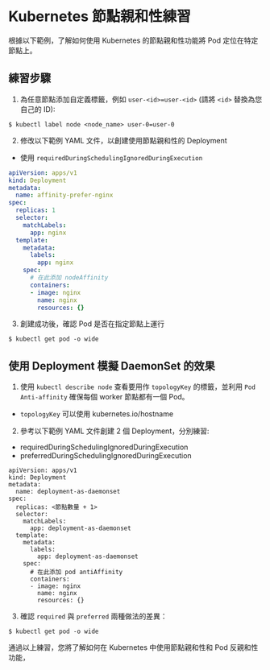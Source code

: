 # Kubernetes 節點親和性練習

根據以下範例，了解如何使用 Kubernetes 的節點親和性功能將 Pod 定位在特定節點上。

## 練習步驟

1. 為任意節點添加自定義標籤，例如 `user-<id>=user-<id>` (請將 `<id>` 替換為您自己的 ID):

```
$ kubectl label node <node_name> user-0=user-0
```

2. 修改以下範例 YAML 文件，以創建使用節點親和性的 Deployment

* 使用 `requiredDuringSchedulingIgnoredDuringExecution`

```yaml
apiVersion: apps/v1
kind: Deployment
metadata:
  name: affinity-prefer-nginx
spec:
  replicas: 1
  selector:
    matchLabels:
      app: nginx
  template:
    metadata:
      labels:
        app: nginx
    spec:
      # 在此添加 nodeAffinity
      containers:
      - image: nginx
        name: nginx
        resources: {}
```

3. 創建成功後，確認 Pod 是否在指定節點上運行

```
$ kubectl get pod -o wide
```

## 使用 Deployment 模擬 DaemonSet 的效果

1. 使用 `kubectl describe node` 查看要用作 `topologyKey` 的標籤，並利用 `Pod Anti-affinity` 確保每個 worker 節點都有一個 Pod。

* `topologyKey` 可以使用 kubernetes.io/hostname

2. 參考以下範例 YAML 文件創建 2 個 Deployment，分別練習:

* requiredDuringSchedulingIgnoredDuringExecution
* preferredDuringSchedulingIgnoredDuringExecution

```
apiVersion: apps/v1
kind: Deployment
metadata:
  name: deployment-as-daemonset
spec:
  replicas: <節點數量 + 1>
  selector:
    matchLabels:
      app: deployment-as-daemonset
  template:
    metadata:
      labels:
        app: deployment-as-daemonset
    spec:
      # 在此添加 pod antiAffinity
      containers:
      - image: nginx
        name: nginx
        resources: {}
```

3. 確認 `required` 與 `preferred` 兩種做法的差異：

```
$ kubectl get pod -o wide
```

通過以上練習，您將了解如何在 Kubernetes 中使用節點親和性和 Pod 反親和性功能，

